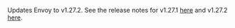 Updates Envoy to v1.27.2. See the release notes for v1.27.1 [here](https://www.envoyproxy.io/docs/envoy/v1.27.1/version_history/v1.27/v1.27.1) and v1.27.2 [here](https://www.envoyproxy.io/docs/envoy/v1.27.2/version_history/v1.27/v1.27.2).
